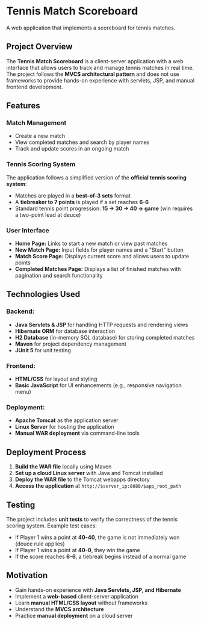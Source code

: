 # Tennis Match Scoreboard

A web application that implements a scoreboard for tennis matches.

## Project Overview
The **Tennis Match Scoreboard** is a client-server application with a web interface that allows users to track and manage tennis matches in real time. The project follows the **MVCS architectural pattern** and does not use frameworks to provide hands-on experience with servlets, JSP, and manual frontend development.

## Features
### Match Management
- Create a new match
- View completed matches and search by player names
- Track and update scores in an ongoing match

### Tennis Scoring System
The application follows a simplified version of the **official tennis scoring system**:
- Matches are played in a **best-of-3 sets** format
- A **tiebreaker to 7 points** is played if a set reaches **6-6**
- Standard tennis point progression: **15 → 30 → 40 → game** (win requires a two-point lead at deuce)

### User Interface
- **Home Page:** Links to start a new match or view past matches
- **New Match Page:** Input fields for player names and a "Start" button
- **Match Score Page:** Displays current score and allows users to update points
- **Completed Matches Page:** Displays a list of finished matches with pagination and search functionality

## Technologies Used
### Backend:
- **Java Servlets & JSP** for handling HTTP requests and rendering views
- **Hibernate ORM** for database interaction
- **H2 Database** (in-memory SQL database) for storing completed matches
- **Maven** for project dependency management
- **JUnit 5** for unit testing

### Frontend:
- **HTML/CSS** for layout and styling
- **Basic JavaScript** for UI enhancements (e.g., responsive navigation menu)

### Deployment:
- **Apache Tomcat** as the application server
- **Linux Server** for hosting the application
- **Manual WAR deployment** via command-line tools

## Deployment Process
1. **Build the WAR file** locally using Maven
2. **Set up a cloud Linux server** with Java and Tomcat installed
3. **Deploy the WAR file** to the Tomcat webapps directory
4. **Access the application** at `http://$server_ip:8080/$app_root_path`

## Testing
The project includes **unit tests** to verify the correctness of the tennis scoring system. Example test cases:
- If Player 1 wins a point at **40-40**, the game is not immediately won (deuce rule applies)
- If Player 1 wins a point at **40-0**, they win the game
- If the score reaches **6-6**, a tiebreak begins instead of a normal game

## Motivation
- Gain hands-on experience with **Java Servlets, JSP, and Hibernate**
- Implement a **web-based** client-server application
- Learn **manual HTML/CSS layout** without frameworks
- Understand the **MVCS architecture**
- Practice **manual deployment** on a cloud server
